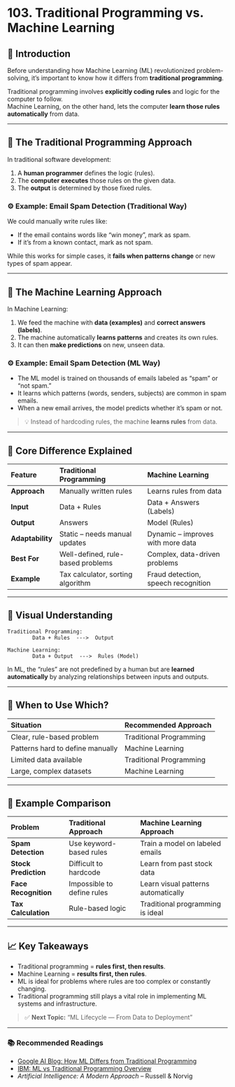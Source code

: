 
# 103. Traditional Programming vs. Machine Learning

## 📖 Introduction

Before understanding how Machine Learning (ML) revolutionized problem-solving, it’s important to know how it differs from **traditional programming**.

Traditional programming involves **explicitly coding rules** and logic for the computer to follow.  
Machine Learning, on the other hand, lets the computer **learn those rules automatically** from data.

---

## 🧩 The Traditional Programming Approach

In traditional software development:
1. A **human programmer** defines the logic (rules).
2. The **computer executes** those rules on the given data.
3. The **output** is determined by those fixed rules.

### ⚙️ Example: Email Spam Detection (Traditional Way)
We could manually write rules like:
- If the email contains words like “win money”, mark as spam.  
- If it’s from a known contact, mark as not spam.

While this works for simple cases, it **fails when patterns change** or new types of spam appear.

---

## 🤖 The Machine Learning Approach

In Machine Learning:
1. We feed the machine with **data (examples)** and **correct answers (labels)**.
2. The machine automatically **learns patterns** and creates its own rules.
3. It can then **make predictions** on new, unseen data.

### ⚙️ Example: Email Spam Detection (ML Way)
- The ML model is trained on thousands of emails labeled as “spam” or “not spam.”  
- It learns which patterns (words, senders, subjects) are common in spam emails.  
- When a new email arrives, the model predicts whether it’s spam or not.

> 💡 Instead of hardcoding rules, the machine **learns rules** from data.

---

## 🧮 Core Difference Explained

| Feature | Traditional Programming | Machine Learning |
|:--|:--|:--|
| **Approach** | Manually written rules | Learns rules from data |
| **Input** | Data + Rules | Data + Answers (Labels) |
| **Output** | Answers | Model (Rules) |
| **Adaptability** | Static – needs manual updates | Dynamic – improves with more data |
| **Best For** | Well-defined, rule-based problems | Complex, data-driven problems |
| **Example** | Tax calculator, sorting algorithm | Fraud detection, speech recognition |

---

## 🧠 Visual Understanding

```
Traditional Programming:
        Data + Rules  --->  Output

Machine Learning:
        Data + Output  --->  Rules (Model)
```

In ML, the “rules” are not predefined by a human but are **learned automatically** by analyzing relationships between inputs and outputs.

---

## 🧩 When to Use Which?

| Situation | Recommended Approach |
|:--|:--|
| Clear, rule-based problem | Traditional Programming |
| Patterns hard to define manually | Machine Learning |
| Limited data available | Traditional Programming |
| Large, complex datasets | Machine Learning |

---

## 🚀 Example Comparison

| Problem | Traditional Approach | Machine Learning Approach |
|:--|:--|:--|
| **Spam Detection** | Use keyword-based rules | Train a model on labeled emails |
| **Stock Prediction** | Difficult to hardcode | Learn from past stock data |
| **Face Recognition** | Impossible to define rules | Learn visual patterns automatically |
| **Tax Calculation** | Rule-based logic | Traditional programming is ideal |

---

## 📈 Key Takeaways

- Traditional programming = **rules first, then results**.  
- Machine Learning = **results first, then rules**.  
- ML is ideal for problems where rules are too complex or constantly changing.  
- Traditional programming still plays a vital role in implementing ML systems and infrastructure.

> ✅ **Next Topic:** “ML Lifecycle — From Data to Deployment”

---

### 📚 Recommended Readings
- [Google AI Blog: How ML Differs from Traditional Programming](https://ai.googleblog.com)
- [IBM: ML vs Traditional Programming Overview](https://www.ibm.com/topics/machine-learning)
- *Artificial Intelligence: A Modern Approach* – Russell & Norvig
